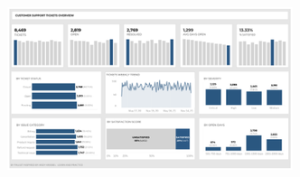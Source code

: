 ![Dashboard Image ](https://github.com/paulet-art/Visualisations/blob/main/Tableau/Customer%20Support%20Ticket%20Overview/Customer%20Support%20Tickets.png)
